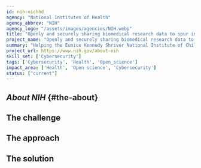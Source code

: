 ```yaml
---
id: nih-nichhd
agency: "National Institutes of Health"
agency_abbrev: "NIH"
agency_logo: "/assets/images/agencies/NIH.webp"
title: "Openly and securely sharing biomedical research data to spur innovative and reponsible research"
project_name: "Openly and securely sharing biomedical research data to spur innovative and reponsible research"
summary: "Helping the Eunice Kennedy Shriver National Institute of Child Health and Human Development securely and broadly share biomedical research data to support innovative and responsible research to understand human development, improve reproductive health, enhance the lives of children and adolescents, and optimize abilities for all."
project_url: https://www.nih.gov/about-nih
skill_set: ['Cybersecurity']
tags: ['Cybersecurity', 'Health', 'Open_science']
impact_area: ['Health', 'Open science', 'Cybersecurity']
status: ["current"]
---
```


## *About NIH* {#the-about}

## The challenge

## The approach

## The solution  
